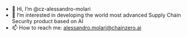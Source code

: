 - 👋 Hi, I’m @cz-alessandro-molari
- 👀 I’m interested in developing the world most advanced Supply Chain Security product based on AI
- 📫 How to reach me: alessandro.molari@chainzero.ai
